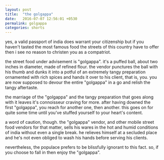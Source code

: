 ```yaml
---
layout: post
title:  "the golgappa"
date:   2016-07-07 12:56:01 +0530
permalink: golgappa
categories: shorts
---
```

yes, a valid passport of india does warrant your citizenship but if you haven't tasted the most famous food the streets of this country have to offer then i see no reason to christen you as a compatriot. 

the street food under advisement is "golgappa". it's a puffed ball, about two inches in diameter, made of refined flour. the vendor punctures the ball with his thumb and dunks it into a potful of an extremely tangy preparation ornamented with rich spices and hands it over to his client, that is, you. you are now supposed to devour the entire "golgappa" in a go and relish the tangy aftertaste. 

the marriage of the "golgappa" and the tangy preparation that goes along with it leaves it's connoisseur craving for more. after having downed the first "golgappa", you reach for another one, then another. this goes on for quite some time until you've stuffed yourself to your heart's content. 

a word of caution, though. the "golgappa" vendor, and other mobile street food vendors for that matter, sells his wares in the hot and humid conditions of india without even a single break. he relieves himself at a secluded place and he's not even obliged to wash his hands before serving his clients.

nevertheless, the populace prefers to be blissfully ignorant to this fact. so, if you choose to fall in then enjoy the "golgappa".